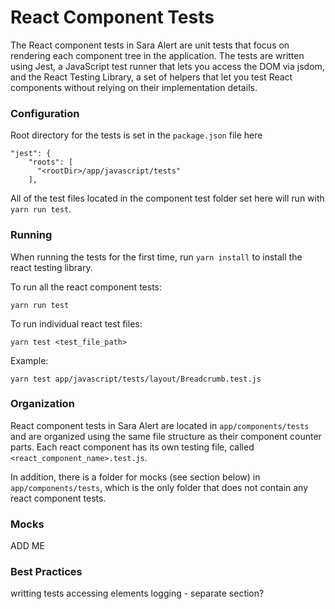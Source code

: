 # React Component Tests

The React component tests in Sara Alert are unit tests that focus on rendering each component tree in the application.  The tests are written using Jest, a JavaScript test runner that lets you access the DOM via jsdom, and the React Testing Library, a set of helpers that let you test React components without relying on their implementation details.

### Configuration

Root directory for the tests is set in the `package.json` file here
```  
"jest": {
    "roots": [
      "<rootDir>/app/javascript/tests"
    ],
```
All of the test files located in the component test folder set here will run with `yarn run test`.

### Running
When running the tests for the first time, run `yarn install` to install the react testing library.

To run all the react component tests:
```
yarn run test
```

To run individual react test files:

```
yarn test <test_file_path>
```

Example:

```
yarn test app/javascript/tests/layout/Breadcrumb.test.js
```

### Organization

React component tests in Sara Alert are located in `app/components/tests` and are organized using the same file structure as their component counter parts.  Each react component has its own testing file, called `<react_component_name>.test.js`.

In addition, there is a folder for mocks (see section below) in `app/components/tests`, which is the only folder that does not contain any react component tests.

### Mocks

ADD ME

### Best Practices

writting tests
accessing elements
logging - separate section?